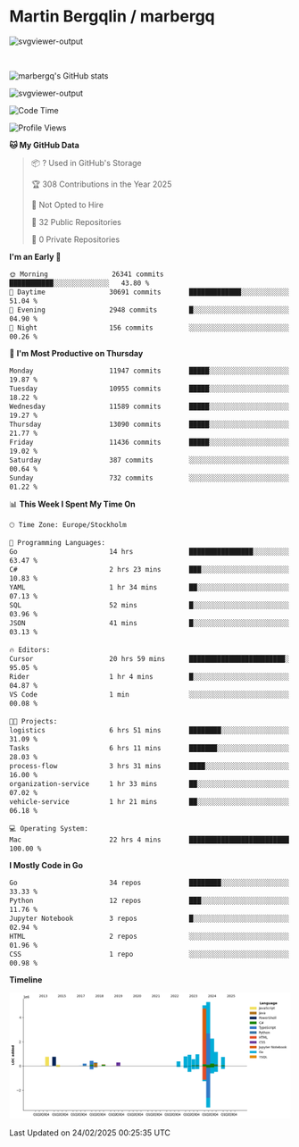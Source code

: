 # Martin Bergqlin / marbergq

![svgviewer-output](https://user-images.githubusercontent.com/2405410/206014777-22d41ecb-c24f-421d-b7d9-bba2cb5bb0de.svg)

<br>

<!--- [![Martin's Week](https://github-readme-stats.vercel.app/api/wakatime?username=marbergq&theme=dark)](https://github.com/anuraghazra/github-readme-stats) -->

![marbergq's GitHub stats](https://github-readme-stats.vercel.app/api?username=marbergq&count_private=true&show_icons=true)

![svgviewer-output](https://wakatime.com/badge/user/3f0a2069-6683-4e19-9a4a-7d21ea815067.svg)

<!--START_SECTION:waka-->
![Code Time](http://img.shields.io/badge/Code%20Time-4%2C837%20hrs%2040%20mins-blue)

![Profile Views](http://img.shields.io/badge/Profile%20Views-0-blue)

**🐱 My GitHub Data** 

> 📦 ? Used in GitHub's Storage 
 > 
> 🏆 308 Contributions in the Year 2025
 > 
> 🚫 Not Opted to Hire
 > 
> 📜 32 Public Repositories 
 > 
> 🔑 0 Private Repositories 
 > 
**I'm an Early 🐤** 

```text
🌞 Morning                26341 commits       ███████████░░░░░░░░░░░░░░   43.80 % 
🌆 Daytime                30691 commits       █████████████░░░░░░░░░░░░   51.04 % 
🌃 Evening                2948 commits        █░░░░░░░░░░░░░░░░░░░░░░░░   04.90 % 
🌙 Night                  156 commits         ░░░░░░░░░░░░░░░░░░░░░░░░░   00.26 % 
```
📅 **I'm Most Productive on Thursday** 

```text
Monday                   11947 commits       █████░░░░░░░░░░░░░░░░░░░░   19.87 % 
Tuesday                  10955 commits       █████░░░░░░░░░░░░░░░░░░░░   18.22 % 
Wednesday                11589 commits       █████░░░░░░░░░░░░░░░░░░░░   19.27 % 
Thursday                 13090 commits       █████░░░░░░░░░░░░░░░░░░░░   21.77 % 
Friday                   11436 commits       █████░░░░░░░░░░░░░░░░░░░░   19.02 % 
Saturday                 387 commits         ░░░░░░░░░░░░░░░░░░░░░░░░░   00.64 % 
Sunday                   732 commits         ░░░░░░░░░░░░░░░░░░░░░░░░░   01.22 % 
```


📊 **This Week I Spent My Time On** 

```text
🕑︎ Time Zone: Europe/Stockholm

💬 Programming Languages: 
Go                       14 hrs              ████████████████░░░░░░░░░   63.47 % 
C#                       2 hrs 23 mins       ███░░░░░░░░░░░░░░░░░░░░░░   10.83 % 
YAML                     1 hr 34 mins        ██░░░░░░░░░░░░░░░░░░░░░░░   07.13 % 
SQL                      52 mins             █░░░░░░░░░░░░░░░░░░░░░░░░   03.96 % 
JSON                     41 mins             █░░░░░░░░░░░░░░░░░░░░░░░░   03.13 % 

🔥 Editors: 
Cursor                   20 hrs 59 mins      ████████████████████████░   95.05 % 
Rider                    1 hr 4 mins         █░░░░░░░░░░░░░░░░░░░░░░░░   04.87 % 
VS Code                  1 min               ░░░░░░░░░░░░░░░░░░░░░░░░░   00.08 % 

🐱‍💻 Projects: 
logistics                6 hrs 51 mins       ████████░░░░░░░░░░░░░░░░░   31.09 % 
Tasks                    6 hrs 11 mins       ███████░░░░░░░░░░░░░░░░░░   28.03 % 
process-flow             3 hrs 31 mins       ████░░░░░░░░░░░░░░░░░░░░░   16.00 % 
organization-service     1 hr 33 mins        ██░░░░░░░░░░░░░░░░░░░░░░░   07.02 % 
vehicle-service          1 hr 21 mins        ██░░░░░░░░░░░░░░░░░░░░░░░   06.18 % 

💻 Operating System: 
Mac                      22 hrs 4 mins       █████████████████████████   100.00 % 
```

**I Mostly Code in Go** 

```text
Go                       34 repos            ████████░░░░░░░░░░░░░░░░░   33.33 % 
Python                   12 repos            ███░░░░░░░░░░░░░░░░░░░░░░   11.76 % 
Jupyter Notebook         3 repos             █░░░░░░░░░░░░░░░░░░░░░░░░   02.94 % 
HTML                     2 repos             ░░░░░░░░░░░░░░░░░░░░░░░░░   01.96 % 
CSS                      1 repo              ░░░░░░░░░░░░░░░░░░░░░░░░░   00.98 % 
```



**Timeline**

![Lines of Code chart](https://raw.githubusercontent.com/marbergq/marbergq/main/assets/bar_graph.png)


 Last Updated on 24/02/2025 00:25:35 UTC
<!--END_SECTION:waka-->
